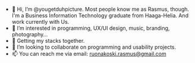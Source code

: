 - 👋 Hi, I’m @yougetduhpicture. Most people know me as Rasmus, though. I'm a Business Information Technology graduate from Haaga-Helia. And work currently with Us.
- 👀 I’m interested in programming, UX/UI design, music, branding, photography...
- 🌱 Getting my stacks together.
- 💞️ I’m looking to collaborate on programming and usability projects.
- 📫 You can reach me via email: ruonakoski.rasmus@gmail.com

<!---
yougetduhpicture/yougetduhpicture is a ✨ special ✨ repository because its `README.md` (this file) appears on your GitHub profile.
You can click the Preview link to take a look at your changes.
--->
